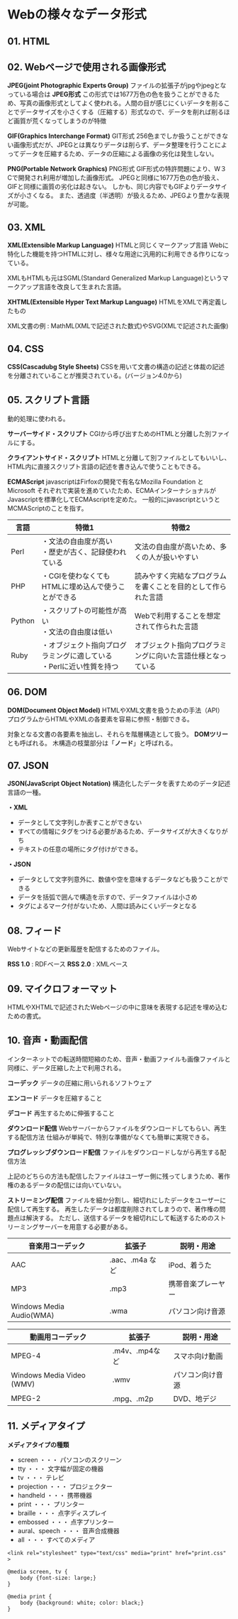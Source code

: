 # Webの様々なデータ形式

## 01. HTML

## 02. Webページで使用される画像形式

**JPEG(joint Photographic Experts Group)**
ファイルの拡張子がjpgやjpegとなっている場合は __JPEG形式__
この形式では1677万色の色を扱うことができるため、写真の画像形式としてよく使われる。人間の目が感じにくいデータを削ることでデータサイズを小さくする（圧縮する）形式なので、データを削れば削るほど画質が荒くなってしまうのが特徴

**GIF(Graphics Interchange Format)**
GIT形式
256色までしか扱うことができない画像形式だが、JPEGとは異なりデータは削らず、データ整理を行うことによってデータを圧縮するため、データの圧縮による画像の劣化は発生しない。

**PNG(Portable Network Graphics)**
PNG形式
GIF形式の特許問題により、W３Cで開発され利用が増加した画像形式。
JPEGと同様に1677万色の色が扱え、GIFと同様に画質の劣化は起きない。
しかも、同じ内容でもGIFよりデータサイズが小さくなる。
また、透過度（半透明）が扱えるため、JPEGより豊かな表現が可能。

## 03. XML

**XML(Extensible Markup  Language)**
HTMLと同じくマークアップ言語
Webに特化した機能を持つHTMLに対し、様々な用途に汎用的に利用できる作りになっている。

XMLもHTMLも元はSGML(Standard Generalized Markup Language)というマークアップ言語を改良して生まれた言語。

**XHTML(Extensible Hyper Text Markup Language)**
HTMLをXMLで再定義したもの

XML文書の例 : MathML(XMLで記述された数式)やSVG(XMLで記述された画像)

## 04. CSS

**CSS(Cascadubg Style Sheets)**
CSSを用いて文書の構造の記述と体裁の記述を分離されていることが推奨されている。(バージョン4.0から)

## 05. スクリプト言語

動的処理に使われる。

**サーバーサイド・スクリプト**
CGIから呼び出すためのHTMLと分離した別ファイルにする。

**クライアントサイド・スクリプト**
HTMLと分離して別ファイルとしてもいいし、HTML内に直接スクリプト言語の記述を書き込んで使うこともできる。

**ECMAScript**
javascriptはFirfoxの開発で有名なMozilla Foundation と Microsoft それぞれで実装を進めていたため、ECMAインターナショナルがJavascriptを標準化してECMAscriptを定めた。
一般的にjavascriptというとMCMAScriptのことを指す。

|言語|特徴1|特徴2|
|---|---|---|
|Perl|・文法の自由度が高い<br>・歴史が古く、記録使われている|文法の自由度が高いため、多くの人が扱いやすい|
|PHP|・CGIを使わなくてもHTMLに埋め込んで使うことができる|読みやすく完結なプログラムを書くことを目的として作られた言語|
|Python|・スクリプトの可能性が高い<br>・文法の自由度は低い|Webで利用することを想定されて作られた言語|
|Ruby|・オブジェクト指向プログラミングに適している<br>・Perlに近い性質を持つ|オブジェクト指向プログラミングに向いた言語仕様となっている|

## 06. DOM

**DOM(Document Object Model)**
HTMLやXML文書を扱うための手法（API）
プログラムからHTMLやXMLの各要素を容易に参照・制御できる。

対象となる文書の各要素を抽出し、それらを階層構造として扱う。
__DOMツリー__ とも呼ばれる。
木構造の枝葉部分は「__ノード__」と呼ばれる。

## 07. JSON

**JSON(JavaScript Object Notation)**
構造化したデータを表すためのデータ記述言語の一種。

**・XML**
- データとして文字列しか表すことができない
- すべての情報にタグをつける必要があるため、データサイズが大きくなりがち
- テキストの任意の場所にタグ付けができる。

**・JSON**
- データとして文字列意外に、数値や空を意味するデータなども扱うことができる
- データを括弧で囲んで構造を示すので、データファイルは小さめ
- タグによるマーク付がないため、人間は読みにくいデータとなる

## 08. フィード

Webサイトなどの更新履歴を配信するためのファイル。

**RSS 1.0** : RDFベース
**RSS 2.0** : XMLベース

## 09. マイクロフォーマット

HTMLやXHTMLで記述されたWebページの中に意味を表現する記述を埋め込むための書式。

## 10. 音声・動画配信

インターネットでの転送時間短縮のため、音声・動画ファイルも画像ファイルと同様に、データ圧縮した上で利用される。

**コーデック**
データの圧縮に用いられるソフトウェア

**エンコード**
データを圧縮すること

**デコード**
再生するために伸張すること

**ダウンロード配信**
Webサーバーからファイルをダウンロードしてもらい、再生する配信方法
仕組みが単純で、特別な準備がなくても簡単に実現できる。

**プログレッシブダウンロード配信**
ファイルをダウンロードしながら再生する配信方法

上記のどちらの方法も配信したファイルはユーザー側に残ってしまうため、著作権のあるデータの配信には向いていない。


**ストリーミング配信**
ファイルを細か分割し、細切れにしたデータをユーザーに配信して再生する。
再生したデータは都度削除されてしまうので、著作権の問題点は解決する。
ただし、送信するデータを細切れにして転送するためのストリーミングサーバーを用意する必要がある。

|音楽用コーデック|拡張子|説明・用途|
|---|---|---|
|AAC|.aac、.m4a など|iPod、着うた|
|MP3|.mp3|携帯音楽プレーヤー|
|Windows Media Audio(WMA)|.wma|パソコン向け音源|

|動画用コーデック|拡張子|説明・用途|
|---|---|---|
|MPEG-4|.m4v、.mp4など|スマホ向け動画|
|Windows Media Video (WMV)|.wmv|パソコン向け音源|
|MPEG-2|.mpg、.m2p|DVD、地デジ|

## 11. メディアタイプ

**メディアタイプの種類**
- screen ・・・ パソコンのスクリーン
- tty ・・・ 文字幅が固定の機器
- tv ・・・ テレビ
- projection ・・・ プロジェクター
- handheld ・・・ 携帯機器
- print ・・・ プリンター
- braille ・・・ 点字ディスプレイ
- embossed ・・・ 点字プリンター
- aural、speech ・・・ 音声合成機器
- all ・・・ すべてのメディア

```
<link rel="stylesheet" type="text/css" media="print" href="print.css" >
```

```
@media screen, tv {
    body {font-size: large;}
}

@media print {
    body {background: white; color: black;}
}
```